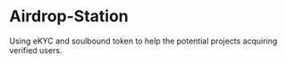 # Airdrop-Station

Using eKYC and soulbound token to help the potential projects acquiring verified users.
